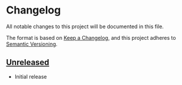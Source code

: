# Changelog

All notable changes to this project will be documented in this file.

The format is based on [Keep a Changelog](https://keepachangelog.com/en/1.0.0/), and this project adheres to [Semantic Versioning](https://semver.org/spec/v2.0.0.html).

## [Unreleased]

- Initial release

[Unreleased]: https://github.com/hisaac/TagLibKit/compare/a0983bbac5f3831b0c9396df94961c7dca736940...HEAD

